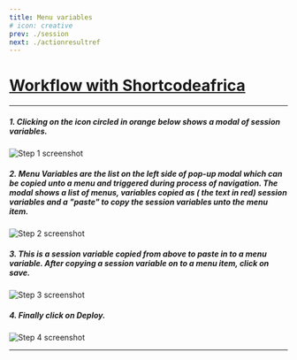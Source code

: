 ```yaml
---
title: Menu variables
# icon: creative
prev: ./session
next: ./actionresultref
---
```


# [Workflow with Shortcodeafrica](https://app.tango.us/app/workflow/2ff59c95-56de-4c36-8de6-972b20cfb30b?utm_source=markdown&utm_medium=markdown&utm_campaign=workflow%20export%20links)

---

##### 1. Clicking on the icon circled in orange below shows a modal of session variables.

![Step 1 screenshot](https://images.tango.us/workflows/2ff59c95-56de-4c36-8de6-972b20cfb30b/steps/3a7ff5c4-636e-4159-9835-716c93a022e1/2b1d4af0-ad79-4217-974c-424d95aa42a3.png?crop=focalpoint&fit=crop&fp-x=0.6130&fp-y=0.4579&fp-z=1.1027&w=1200&blend-align=bottom&blend-mode=normal&blend-x=800&blend64=aHR0cHM6Ly9pbWFnZXMudGFuZ28udXMvc3RhdGljL21hZGUtd2l0aC10YW5nby13YXRlcm1hcmsucG5n)

##### 2. Menu Variables are the list on the left side of pop-up modal which can be copied unto a menu and triggered during process of navigation. The modal shows a list of menus, variables copied as ( the text in red) session variables and a "paste" to copy the session variables unto the menu item.

![Step 2 screenshot](https://images.tango.us/workflows/2ff59c95-56de-4c36-8de6-972b20cfb30b/steps/de983439-a8b8-4f26-9276-3db5a295eb91/51c03098-4342-40c4-bfbf-6e28de923967.png?crop=focalpoint&fit=crop&fp-x=0.6079&fp-y=0.4701&fp-z=1.0764&w=1200&blend-align=bottom&blend-mode=normal&blend-x=800&blend64=aHR0cHM6Ly9pbWFnZXMudGFuZ28udXMvc3RhdGljL21hZGUtd2l0aC10YW5nby13YXRlcm1hcmsucG5n)

##### 3. This is a session variable copied from above to paste in to a menu variable. After copying a session variable on to a menu item, click on save.

![Step 3 screenshot](https://images.tango.us/workflows/2ff59c95-56de-4c36-8de6-972b20cfb30b/steps/c080caaf-cf01-453f-bb3e-57f3a53a1af2/f93aaa93-2288-4b85-9d82-ce91de59736d.png?crop=focalpoint&fit=crop&fp-x=0.6079&fp-y=0.4701&fp-z=1.0764&w=1200&blend-align=bottom&blend-mode=normal&blend-x=800&blend64=aHR0cHM6Ly9pbWFnZXMudGFuZ28udXMvc3RhdGljL21hZGUtd2l0aC10YW5nby13YXRlcm1hcmsucG5n)

##### 4. Finally click on Deploy.

![Step 4 screenshot](https://images.tango.us/workflows/2ff59c95-56de-4c36-8de6-972b20cfb30b/steps/443c4cd8-28d5-43f9-8256-05a2a0a44661/f6010ad4-a71c-4587-b091-f0230236f627.png?crop=focalpoint&fit=crop&fp-x=0.8414&fp-y=0.1896&fp-z=2.6483&w=1200&blend-align=bottom&blend-mode=normal&blend-x=800&blend64=aHR0cHM6Ly9pbWFnZXMudGFuZ28udXMvc3RhdGljL21hZGUtd2l0aC10YW5nby13YXRlcm1hcmsucG5n)

---
